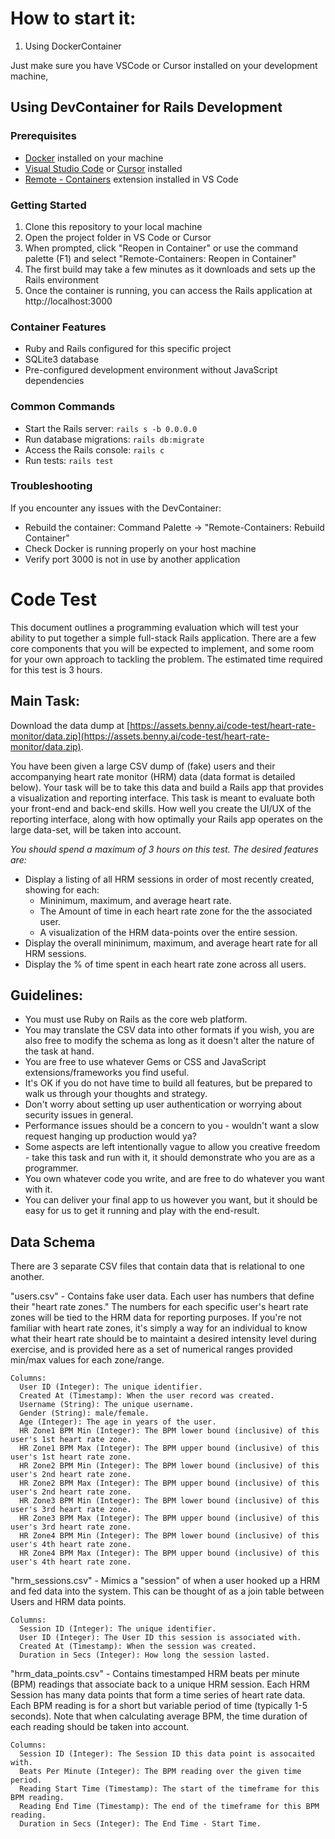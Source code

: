 
# How to start it:

1. Using DockerContainer

  Just make sure you have VSCode or Cursor installed on your development machine,

## Using DevContainer for Rails Development

### Prerequisites
- [Docker](https://www.docker.com/products/docker-desktop) installed on your machine
- [Visual Studio Code](https://code.visualstudio.com/) or [Cursor](https://cursor.sh/) installed
- [Remote - Containers](https://marketplace.visualstudio.com/items?itemName=ms-vscode-remote.remote-containers) extension installed in VS Code

### Getting Started

1. Clone this repository to your local machine
2. Open the project folder in VS Code or Cursor
3. When prompted, click "Reopen in Container" or use the command palette (F1) and select "Remote-Containers: Reopen in Container"
4. The first build may take a few minutes as it downloads and sets up the Rails environment
5. Once the container is running, you can access the Rails application at http://localhost:3000

### Container Features
- Ruby and Rails configured for this specific project
- SQLite3 database
- Pre-configured development environment without JavaScript dependencies

### Common Commands
- Start the Rails server: `rails s -b 0.0.0.0`
- Run database migrations: `rails db:migrate`
- Access the Rails console: `rails c`
- Run tests: `rails test`

### Troubleshooting
If you encounter any issues with the DevContainer:
- Rebuild the container: Command Palette → "Remote-Containers: Rebuild Container"
- Check Docker is running properly on your host machine
- Verify port 3000 is not in use by another application



# Code Test

This document outlines a programming evaluation which will test your ability to put together a simple full-stack Rails application. There are a few core components that you will be expected to implement, and some room for your own approach to tackling the problem. The estimated time required for this test is 3 hours.

## Main Task:

Download the data dump at [https://assets.benny.ai/code-test/heart-rate-monitor/data.zip](https://assets.benny.ai/code-test/heart-rate-monitor/data.zip).

You have been given a large CSV dump of (fake) users and their accompanying heart rate monitor (HRM) data (data format is detailed below). Your task will be to take this data and build a Rails app that provides a visualization and reporting interface. This task is meant to evaluate both your front-end and back-end skills. How well you create the UI/UX of the reporting interface, along with how optimally your Rails app operates on the large data-set, will be taken into account.

*You should spend a maximum of 3 hours on this test. The desired features are:*

* Display a listing of all HRM sessions in order of most recently created, showing for each:
  * Mininimum, maximum, and average heart rate.
  * The Amount of time in each heart rate zone for the the associated user.
  * A visualization of the HRM data-points over the entire session.
* Display the overall mininimum, maximum, and average heart rate for all HRM sessions.
* Display the % of time spent in each heart rate zone across all users.

## Guidelines:

* You must use Ruby on Rails as the core web platform.
* You may translate the CSV data into other formats if you wish, you are also free to modify the schema as long as it doesn't alter the nature of the task at hand.
* You are free to use whatever Gems or CSS and JavaScript extensions/frameworks you find useful.
* It's OK if you do not have time to build all features, but be prepared to walk us through your thoughts and strategy.
* Don't worry about setting up user authentication or worrying about security issues in general.
* Performance issues should be a concern to you - wouldn't want a slow request hanging up production would ya?
* Some aspects are left intentionally vague to allow you creative freedom - take this task and run with it, it should demonstrate who you are as a programmer.
* You own whatever code you write, and are free to do whatever you want with it.
* You can deliver your final app to us however you want, but it should be easy for us to get it running and play with the end-result.

## Data Schema

There are 3 separate CSV files that contain data that is relational to one another.

"users.csv" - Contains fake user data. Each user has numbers that define their "heart rate zones." The numbers for each specific user's heart rate zones will be tied to the HRM data for reporting purposes. If you're not familiar with heart rate zones, it's simply a way for an individual to know what their heart rate should be to maintaint a desired intensity level during exercise, and is provided here as a set of numerical ranges provided min/max values for each zone/range.

    Columns:
      User ID (Integer): The unique identifier.
      Created At (Timestamp): When the user record was created.
      Username (String): The unique username.
      Gender (String): male/female.
      Age (Integer): The age in years of the user.
      HR Zone1 BPM Min (Integer): The BPM lower bound (inclusive) of this user's 1st heart rate zone.
      HR Zone1 BPM Max (Integer): The BPM upper bound (inclusive) of this user's 1st heart rate zone.
      HR Zone2 BPM Min (Integer): The BPM lower bound (inclusive) of this user's 2nd heart rate zone.
      HR Zone2 BPM Max (Integer): The BPM upper bound (inclusive) of this user's 2nd heart rate zone.
      HR Zone3 BPM Min (Integer): The BPM lower bound (inclusive) of this user's 3rd heart rate zone.
      HR Zone3 BPM Max (Integer): The BPM upper bound (inclusive) of this user's 3rd heart rate zone.
      HR Zone4 BPM Min (Integer): The BPM lower bound (inclusive) of this user's 4th heart rate zone.
      HR Zone4 BPM Max (Integer): The BPM upper bound (inclusive) of this user's 4th heart rate zone.


"hrm_sessions.csv" - Mimics a "session" of when a user hooked up a HRM and fed data into the system. This can be thought of as a join table between Users and HRM data points.

    Columns:
      Session ID (Integer): The unique identifier.
      User ID (Integer): The User ID this session is associated with.
      Created At (Timestamp): When the session was created.
      Duration in Secs (Integer): How long the session lasted.

"hrm\_data\_points.csv" - Contains timestamped HRM beats per minute (BPM) readings that associate back to a unique HRM session. Each HRM Session has many data points that form a time series of heart rate data. Each BPM reading is for a short but variable period of time (typically 1-5 seconds). Note that when calculating average BPM, the time duration of each reading should be taken into account.

    Columns:
      Session ID (Integer): The Session ID this data point is assocaited with.
      Beats Per Minute (Integer): The BPM reading over the given time period.
      Reading Start Time (Timestamp): The start of the timeframe for this BPM reading.
      Reading End Time (Timestamp): The end of the timeframe for this BPM reading.
      Duration in Secs (Integer): The End Time - Start Time.
